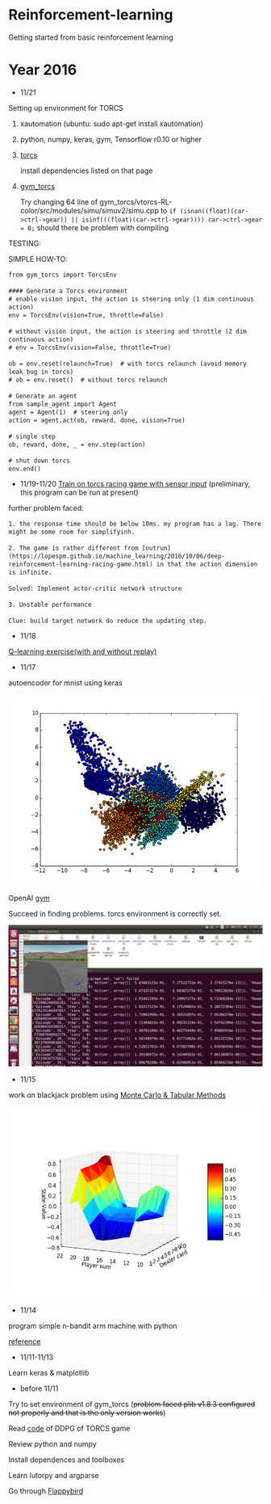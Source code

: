 # Reinforcement-learning
Getting started from basic reinforcement learning
# Year 2016
* 11/21

Setting up  environment for TORCS

1. xautomation (ubuntu: sudo apt-get install xautomation)

2. python, numpy, keras, gym, Tensorflow r0.10 or higher

3. [torcs](http://torcs.sourceforge.net/index.php?artid=3&name=Sections&op=viewarticle)

	install dependencies listed on that page

4. [gym_torcs](https://github.com/ugo-nama-kun/gym_torcs)
	
	Try changing 64 line of gym_torcs/vtorcs-RL-color/src/modules/simu/simuv2/simu.cpp to `if (isnan((float)(car->ctrl->gear)) || isinf(((float)(car->ctrl->gear)))) car->ctrl->gear = 0;` should there be problem with compiling
	
TESTING: 

	
SIMPLE HOW-TO:

```
from gym_torcs import TorcsEnv

#### Generate a Torcs environment
# enable vision input, the action is steering only (1 dim continuous action)
env = TorcsEnv(vision=True, throttle=False)

# without vision input, the action is steering and throttle (2 dim continuous action)
# env = TorcsEnv(vision=False, throttle=True)

ob = env.reset(relaunch=True)  # with torcs relaunch (avoid memory leak bug in torcs)
# ob = env.reset()  # without torcs relaunch

# Generate an agent
from sample_agent import Agent
agent = Agent(1)  # steering only
action = agent.act(ob, reward, done, vision=True)

# single step
ob, reward, done, _ = env.step(action)

# shut down torcs
env.end()
```
	
	

* 11/19-11/20
[Train on torcs racing game with sensor input](https://github.com/wang3303/Reinforcement-learning/tree/master/torcs) (preliminary, this program can be run at present)

further problem faced: 

	1. the response time should be below 10ms. my program has a lag. There might be some room for simplifyinh.

	2. The game is rather different from [outrun](https://lopespm.github.io/machine_learning/2016/10/06/deep-reinforcement-learning-racing-game.html) in that the action dimension is infinite.

	Solved: Implement actor-critic network structure

	3. Unstable performance

	Clue: build target network do reduce the updating step.

* 11/18

[Q-learning exercise(with and without replay)](https://github.com/wang3303/Reinforcement-learning/tree/master/grid-Qlearning)

* 11/17

autoencoder for mnist using keras

![autoencoder](https://github.com/wang3303/Reinforcement-learning/blob/master/fully_connected_autoencoder_mnist.png)

OpenAI [gym](https://github.com/wang3303/Reinforcement-learning/edit/master/gym_basics.py)

Succeed in finding problems. torcs environment is correctly set.

![environment setting](https://github.com/wang3303/Reinforcement-learning/blob/master/success)

* 11/15

work on blackjack problem using [Monte Carlo & Tabular Methods](http://outlace.com/Reinforcement-Learning-Part-2/)

![result of no usable aces](https://github.com/wang3303/Reinforcement-learning/blob/master/blackjack.png)

* 11/14

program simple n-bandit arm machine with python


 [reference](http://outlace.com/Reinforcement-Learning-Part-1/)
 
 * 11/11-11/13

Learn keras & matplotlib

* before 11/11

Try to set environment of gym_torcs (~~problem faced plib v1.8.3 configured not properly and that is the only version works~~)

Read [code](https://yanpanlau.github.io/2016/10/11/Torcs-Keras.html) of DDPG of TORCS game

Review python and numpy

Install dependences and toolboxes

Learn lutorpy and argparse

Go through [Flappybird](https://yanpanlau.github.io/2016/07/10/FlappyBird-Keras.html)











